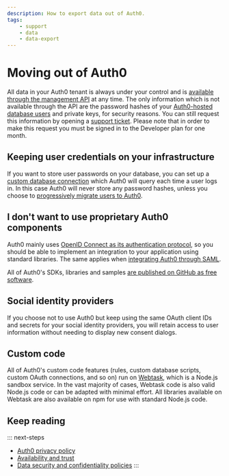 ```yaml
---
description: How to export data out of Auth0.
tags:
    - support
    - data
    - data-export
---
```


# Moving out of Auth0

All data in your Auth0 tenant is always under your control and is [available through the management API](/api/v2) at any time.
The only information which is not available through the API are the password hashes of your [Auth0-hosted database users](/connections/database) and private keys, for security reasons.
You can still request this information by opening a [support ticket](${env.DOMAIN_URL_SUPPORT}). Please note that in order to make this request you must be signed in to the Developer plan for one month.

## Keeping user credentials on your infrastructure

If you want to store user passwords on your database, you can set up a [custom database connection](/connections/database/mysql) which Auth0 will query each time a user logs in.
In this case Auth0 will never store any password hashes, unless you choose to [progressively migrate users to Auth0](/connections/database/migrating).

## I don't want to use proprietary Auth0 components

Auth0 mainly uses [OpenID Connect as its authentication protocol](/protocols), so you should be able to implement an integration to your application using standard libraries.
The same applies when [integrating Auth0 through SAML](/saml-configuration).

All of Auth0's SDKs, libraries and samples [are published on GitHub as free software](https://github.com/auth0/).

## Social identity providers

If you choose not to use Auth0 but keep using the same OAuth client IDs and secrets for your social identity providers, you will retain access to user information without needing to display new consent dialogs.

## Custom code

All of Auth0's custom code features (rules, custom database scripts, custom OAuth connections, and so on) run on [Webtask](https://webtask.io/), which is a Node.js sandbox service.
In the vast majority of cases, Webtask code is also valid Node.js code or can be adapted with minimal effort.
All libraries available on Webtask are also available on npm for use with standard Node.js code.

## Keep reading

::: next-steps
* [Auth0 privacy policy](https://auth0.com/privacy)
* [Availability and trust](https://auth0.com/availability-trust)
* [Data security and confidentiality policies](https://auth0.com/security)
:::
